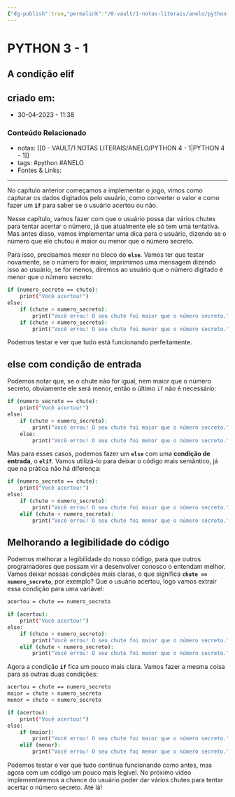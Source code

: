 ```yaml
---
{"dg-publish":true,"permalink":"/0-vault/1-notas-literais/anelo/python-3-1/","tags":["python","ANELO"],"dgHomeLink":true,"dgShowLocalGraph":true,"dgShowFileTree":true,"dgEnableSearch":true}
---
```


# PYTHON 3 - 1
## A condição elif

## criado em: 
-  30-04-2023 - 11:38

### Conteúdo Relacionado
- notas: [[0 - VAULT/1 NOTAS LITERAIS/ANELO/PYTHON 4 - 1\|PYTHON 4 - 1]]
- tags: #python #ANELO 
- Fontes & Links: 

---

No capítulo anterior começamos a implementar o jogo, vimos como capturar os dados digitados pelo usuário, como converter o valor e como fazer um **`if`** para saber se o usuário acertou ou não.

Nesse capítulo, vamos fazer com que o usuário possa dar vários chutes para tentar acertar o número, já que atualmente ele só tem uma tentativa. Mas antes disso, vamos implementar uma dica para o usuário, dizendo se o número que ele chutou é maior ou menor que o número secreto.

Para isso, precisamos mexer no bloco do **`else`**. Vamos ter que testar novamente, se o número for maior, imprimimos uma mensagem dizendo isso ao usuário, se for menos, diremos ao usuário que o número digitado é menor que o número secreto:

```bash
if (numero_secreto == chute):
    print("Você acertou!")
else:
    if (chute > numero_secreto):
        print("Você errou! O seu chute foi maior que o número secreto.")
    if (chute < numero_secreto):
        print("Você errou! O seu chute foi menor que o número secreto.")
```

Podemos testar e ver que tudo está funcionando perfeitamente.

## else com condição de entrada

Podemos notar que, se o chute não for igual, nem maior que o número secreto, obviamente ele será menor, então o último `if` não é necessário:

```bash
if (numero_secreto == chute):
    print("Você acertou!")
else:
    if (chute > numero_secreto):
        print("Você errou! O seu chute foi maior que o número secreto.")
    else:
        print("Você errou! O seu chute foi menor que o número secreto.")
```

Mas para esses casos, podemos fazer um **`else`** com uma **condição de entrada**, o **`elif`**. Vamos utilizá-lo para deixar o código mais semântico, já que na prática não há diferença:

```bash
if (numero_secreto == chute):
    print("Você acertou!")
else:
    if (chute > numero_secreto):
        print("Você errou! O seu chute foi maior que o número secreto.")
    elif (chute < numero_secreto):
        print("Você errou! O seu chute foi menor que o número secreto.")
```

## Melhorando a legibilidade do código

Podemos melhorar a legibilidade do nosso código, para que outros programadores que possam vir a desenvolver conosco o entendam melhor. Vamos deixar nossas condições mais claras, o que significa **`chute == numero_secreto`**, por exemplo? Que o usuário acertou, logo vamos extrair essa condição para uma variável:

```bash
acertou = chute == numero_secreto

if (acertou):
    print("Você acertou!")
else:
    if (chute > numero_secreto):
        print("Você errou! O seu chute foi maior que o número secreto.")
    elif (chute < numero_secreto):
        print("Você errou! O seu chute foi menor que o número secreto.")
```

Agora a condição **`if`** fica um pouco mais clara. Vamos fazer a mesma coisa para as outras duas condições:

```bash
acertou = chute == numero_secreto
maior = chute > numero_secreto
menor = chute < numero_secreto

if (acertou):
    print("Você acertou!")
else:
    if (maior):
        print("Você errou! O seu chute foi maior que o número secreto.")
    elif (menor):
        print("Você errou! O seu chute foi menor que o número secreto.")
```

Podemos testar e ver que tudo continua funcionando como antes, mas agora com um código um pouco mais legível. No próximo vídeo implementaremos a chance do usuário poder dar vários chutes para tentar acertar o número secreto. Até lá!
